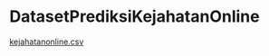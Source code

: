 # DatasetPrediksiKejahatanOnline
[kejahatanonline.csv](https://github.com/adimasfirmansyah/DatasetPrediksiKejahatanOnline/files/11378887/kejahatanonline.csv)
